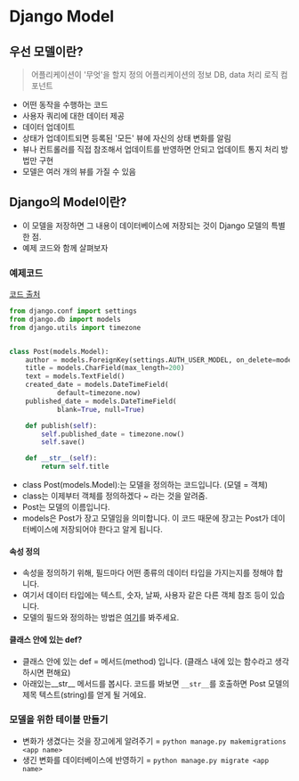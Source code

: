 # Django Model
## 우선 모델이란?
> 어플리케이션이 '무엇'을 할지 정의 어플리케이션의 정보 DB, data 처리 로직 컴포넌트
- 어떤 동작을 수행하는 코드
- 사용자 쿼리에 대한 데이터 제공
- 데이터 업데이트
- 상태가 업데이트되면 등록된 '모든' 뷰에 자신의 상태 변화를 알림
- 뷰나 컨트롤러를 직접 참조해서 업데이트를 반영하면 안되고 업데이트 통지 처리 방법만 구현
- 모델은 여러 개의 뷰를 가질 수 있음
## Django의 Model이란?
- 이 모델을 저장하면 그 내용이 데이터베이스에 저장되는 것이 Django 모델의 특별한 점.
- 예제 코드와 함께 살펴보자
### 예제코드
<a href = "https://tutorial.djangogirls.org/ko/django_models/">코드 출처</a>
```.py
from django.conf import settings
from django.db import models
from django.utils import timezone


class Post(models.Model):
    author = models.ForeignKey(settings.AUTH_USER_MODEL, on_delete=models.CASCADE)
    title = models.CharField(max_length=200)
    text = models.TextField()
    created_date = models.DateTimeField(
            default=timezone.now)
    published_date = models.DateTimeField(
            blank=True, null=True)

    def publish(self):
        self.published_date = timezone.now()
        self.save()

    def __str__(self):
        return self.title
```
- class Post(models.Model):는 모델을 정의하는 코드입니다. (모델 = 객체)
- class는 이제부터 객체를 정의하겠다 ~ 라는 것을 알려줌.
- Post는 모델의 이름입니다.
- models은 Post가 장고 모델임을 의미합니다. 이 코드 때문에 장고는 Post가 데이터베이스에 저장되어야 한다고 알게 됩니다.

#### 속성 정의
- 속성을 정의하기 위해, 필드마다 어떤 종류의 데이터 타입을 가지는지를 정해야 합니다.
- 여기서 데이터 타입에는 텍스트, 숫자, 날짜, 사용자 같은 다른 객체 참조 등이 있습니다.
- 모델의 필드와 정의하는 방법은 <a href = "https://docs.djangoproject.com/en/2.0/ref/models/fields/#field-types">여기</a>를 봐주세요.

#### 클래스 안에 있는 def?
- 클래스 안에 있는 def = 메서드(method) 입니다. (클래스 내에 있는 함수라고 생각하시면 편해요)
- 아래있는__str__ 메서드를 봅시다. 코드를 봐보면 `__str__`를 호출하면 Post 모델의 제목 텍스트(string)를 얻게 될 거에요.

### 모델을 위한 테이블 만들기
- 변화가 생겼다는 것을 장고에게 알려주기 = `python manage.py makemigrations <app name>`
- 생긴 변화를 데이터베이스에 반영하기 = `python manage.py migrate <app name>`
